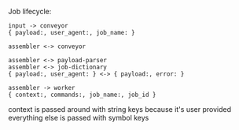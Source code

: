 Job lifecycle:

```
input -> conveyor
{ payload:, user_agent:, job_name: }

assembler <-> conveyor

assembler <-> payload-parser
assembler <-> job-dictionary
{ payload:, user_agent: } <-> { payload:, error: }

assembler -> worker
{ context:, commands:, job_name:, job_id }
```

context is passed around with string keys because it's user provided
everything else is passed with symbol keys

